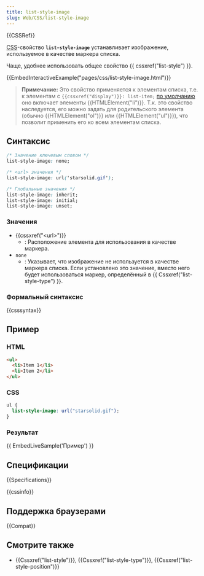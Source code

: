 ```yaml
---
title: list-style-image
slug: Web/CSS/list-style-image
---
```

{{CSSRef}}

[CSS](/ru/docs/Web/CSS)-свойство **`list-style-image`** устанавливает изображение, используемое в качестве маркера списка.

Чаще, удобнее использовать общее свойство {{ cssxref("list-style") }}.

{{EmbedInteractiveExample("pages/css/list-style-image.html")}}

> **Примечание:** Это свойство применяется к элементам списка, т.е. к элементам с `{{cssxref("display")}}: list-item;` [по умолчанию](https://www.w3.org/TR/html5/rendering.html#lists) оно включает элементы {{HTMLElement("li")}}. Т.к. это свойство наследуется, его можно задать для родительского элемента (обычно {{HTMLElement("ol")}} или {{HTMLElement("ul")}}), что позволит применить его ко всем элементам списка.

## Синтаксис

```css
/* Значение ключевым словом */
list-style-image: none;

/* <url> значения */
list-style-image: url('starsolid.gif');

/* Глобальные значения */
list-style-image: inherit;
list-style-image: initial;
list-style-image: unset;
```

### Значения

- {{cssxref("&lt;url&gt;")}}
  - : Расположение элемента для использования в качестве маркера.
- `none`
  - : Указывает, что изображение не используется в качестве маркера списка. Если установлено это значение, вместо него будет использоваться маркер, определённый в {{ Cssxref("list-style-type") }}.

### Формальный синтаксис

{{csssyntax}}

## Пример

### HTML

```html
<ul>
  <li>Item 1</li>
  <li>Item 2</li>
</ul>
```

### CSS

```css
ul {
  list-style-image: url("starsolid.gif");
}
```

### Результат

{{ EmbedLiveSample('Пример') }}

## Спецификации

{{Specifications}}

{{cssinfo}}

## Поддержка браузерами

{{Compat}}

## Смотрите также

- {{Cssxref("list-style")}}, {{Cssxref("list-style-type")}}, {{Cssxref("list-style-position")}}
